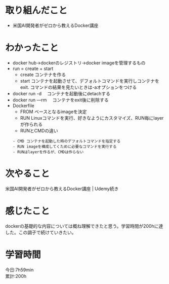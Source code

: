 # 取り組んだこと       
- 米国AI開発者がゼロから教えるDocker講座
# わかったこと
- docker hub→dockerのレジストリ→docker imageを管理するもの
- run = create + start
    - create コンテナを作る
    - start コンテナを起動させて、デフォルトコマンドを実行しコンテナをexit. コマンドの結果を見たいときは-aオプションをつける
- docker run -d <image>　コンテナを起動後にdetachする
- docker run —rm <image>　コンテナをexit後に削除する
- Dockerfile
    - FROM ベースとなるimageを決定
    - RUN Linuxコマンドを実行、好きなようにカスタマイズ、RUN毎にlayerが作られる
    - RUNとCMDの違い
    ```
    - CMD コンテナを起動した時のデフォルトコマンドを指定する
    - RUN imageを構成してくために必要なコマンドを実行する
    - RUNはlayerを作るが、CMDは作らない
    ```
# 次やること
米国AI開発者がゼロから教えるDocker講座 | Udemy続き
# 感じたこと
dockerの基礎的な内容については概ね理解できたと思う。学習時間が200hに達した。この調子で続けていきたい。
# 学習時間  
今日:7h59min  
累計:200h

